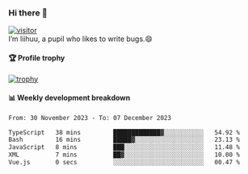 ### Hi there 👋
[![visitor](https://visitor-badge.glitch.me/badge?page_id=liihuu&right_color=blue)](https://github.com/liihuu)<br>
I’m liihuu, a pupil who likes to write bugs.😄


#### 🏆 Profile trophy
[![trophy](https://github-profile-trophy.vercel.app?username=liihuu&margin-w=16&margin-h=16&rank=-C,-B)](https://github.com/liihuu)


#### 📊 Weekly development breakdown
<!--START_SECTION:waka-->

```txt
From: 30 November 2023 - To: 07 December 2023

TypeScript   38 mins         █████████████▓░░░░░░░░░░░   54.92 %
Bash         16 mins         █████▓░░░░░░░░░░░░░░░░░░░   23.13 %
JavaScript   8 mins          ███░░░░░░░░░░░░░░░░░░░░░░   11.48 %
XML          7 mins          ██▓░░░░░░░░░░░░░░░░░░░░░░   10.00 %
Vue.js       0 secs          ░░░░░░░░░░░░░░░░░░░░░░░░░   00.47 %
```

<!--END_SECTION:waka-->

<!--
**liihuu/liihuu** is a ✨ _special_ ✨ repository because its `README.md` (this file) appears on your GitHub profile.

Here are some ideas to get you started:

- 🔭 I’m currently working on ...
- 🌱 I’m currently learning ...
- 👯 I’m looking to collaborate on ...
- 🤔 I’m looking for help with ...
- 💬 Ask me about ...
- 📫 How to reach me: ...
- 😄 Pronouns: ...
- ⚡ Fun fact: ...
-->
